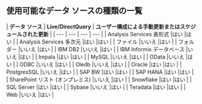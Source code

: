 ## <a name="list-of-available-data-source-types"></a>使用可能なデータ ソースの種類の一覧
| **データ ソース** | **Live/DirectQuery** | **ユーザー構成による手動更新またはスケジュールされた更新** |
| --- | --- | --- | --- |
| Analysis Services 表形式 |はい |はい |
| Analysis Services 多次元 |はい |はい |
| ファイル |いいえ |はい |
| フォルダー |いいえ |はい |
| IBM DB2 |いいえ |はい |
| IBM Informix データベース |いいえ |はい |
| Impala |はい |はい |
| MySQL |いいえ |はい |
| OData |いいえ |はい |
| ODBC |いいえ |はい |
| Oledb |いいえ |はい |
| Oracle |はい |はい |
| PostgresSQL |いいえ |はい |
| SAP BW |はい |はい |
| SAP HANA |はい |はい |
| SharePoint リスト (オンプレミス) |いいえ |はい |
| Snowflake |はい |はい |
| SQL Server |はい |はい |
| Sybase |いいえ |はい |
| Teradata |はい |はい |
| Web |いいえ |はい |

